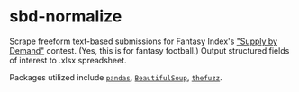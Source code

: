 # sbd-normalize
Scrape freeform text-based submissions for Fantasy Index's ["Supply by Demand"](https://fantasyindex.com/tagged/supply-by-demand/2161) contest.  (Yes, this is for fantasy football.)  Output structured fields of interest to .xlsx spreadsheet.

Packages utilized include [`pandas`](https://pandas.pydata.org/), [`BeautifulSoup`](https://www.crummy.com/software/BeautifulSoup/), [`thefuzz`](https://github.com/seatgeek/thefuzz).
